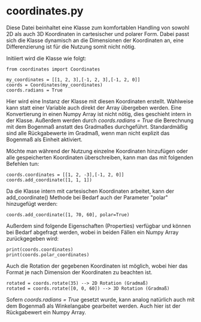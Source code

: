 # coordinates.py

Diese Datei beinhaltet eine Klasse zum komfortablen
Handling von sowohl 2D als auch 3D Koordinaten in
cartesischer und polarer Form. Dabei passt sich die Klasse dynamisch
an die Dimensionen der Koordinaten an, eine Differenzierung ist für
die Nutzung somit nicht nötig.

Initiiert wird die Klasse wie folgt:

```
from coordinates import Coordinates

my_coordinates = [[1, 2, 3],[-1, 2, 3],[-1, 2, 0]]
coords = Coordinates(my_coordinates)
coords.radians = True
```
Hier wird eine Instanz der Klasse mit diesen Koordinaten erstellt. Wahlweise kann statt
einer Variable auch direkt der Array übergeben werden. Eine Konvertierung in einen
Numpy Array ist nicht nötig, dies geschieht intern in der Klasse.
Außerdem werden durch *coords.radians = True* die Berechnung mit dem
Bogenmaß anstatt des Gradmaßes durchgeführt. Standardmäßig sind alle Rückgabewerte im Gradmaß,
wenn man nicht explizit das Bogenmaß als Einheit aktiviert.

Möchte man während der Nutzung einzelne Koordinaten hinzufügen oder alle
gespeicherten Koordinaten überschreiben, kann man das mit folgenden Befehlen tun:
```
coords.coordinates = [[1, 2, -3],[-1, 2, 0]]
coords.add_coordinate([1, 1, 1])
```
Da die Klasse intern mit cartesischen Koordinaten arbeitet, kann der add_coordinate() Methode
bei Bedarf auch der Parameter "polar"
hinzugefügt werden:
```
coords.add_coordinate([1, 70, 60], polar=True)
```

Außerdem sind folgende Eigenschaften (Properties) verfügbar und können
bei Bedarf abgefragt werden, wobei in beiden Fällen ein Numpy Array zurückgegeben wird:

```
print(coords.coordinates)
print(coords.polar_coordinates)
```

Auch die Rotation der gegebenen Koordinaten ist möglich, wobei hier
das Format je nach Dimension der Koordinaten zu beachten ist.

```
rotated = coords.rotate(35) --> 2D Rotation (Gradmaß)
rotated = coords.rotate([0, 0, 60]) --> 3D Rotation (Gradmaß)
```

Sofern *coords.radians = True* gesetzt wurde, kann analog natürlich auch mit dem
Bogenmaß als Winkelangabe gearbeitet werden. Auch hier ist der Rückgabewert ein Numpy Array.